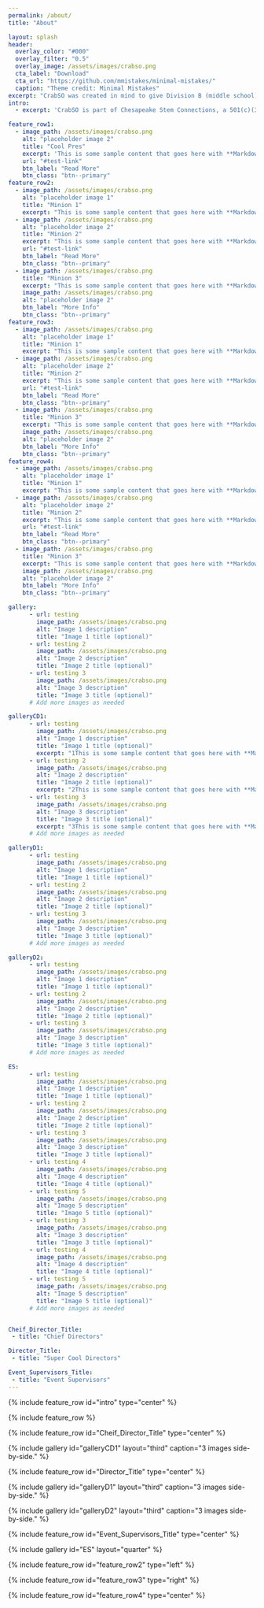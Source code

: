 ```yaml
---
permalink: /about/
title: "About"

layout: splash
header:
  overlay_color: "#000"
  overlay_filter: "0.5"
  overlay_image: /assets/images/crabso.png
  cta_label: "Download"
  cta_url: "https://github.com/mmistakes/minimal-mistakes/"
  caption: "Theme credit: Minimal Mistakes"
excerpt: "CrabSO was created in mind to give Division B (middle school) students another invitational to compete at before their regionals and/or state competitions as well as provide Marylanders another in-state competition."
intro: 
  - excerpt: 'CrabSO is part of Chesapeake Stem Connections, a 501(c)(3) registered Maryland based nonprofit dedicated to supporting up and coming middle school Science Olympiad teams in Maryland. All proceeds from CrabSO are being processed by Chesapeake Stem Connections and will be reinvested back into Chesapeake Stem Connections endeavors such as financially supporting Maryland teams, providing workshops, and funding future in-person competitions.'

feature_row1:
  - image_path: /assets/images/crabso.png
    alt: "placeholder image 2"
    title: "Cool Pres"
    excerpt: 'This is some sample content that goes here with **Markdown** formatting. Left aligned with `type="left"`'
    url: "#test-link"
    btn_label: "Read More"
    btn_class: "btn--primary"
feature_row2:
  - image_path: /assets/images/crabso.png
    alt: "placeholder image 1"
    title: "Minion 1"
    excerpt: "This is some sample content that goes here with **Markdown** formatting."
  - image_path: /assets/images/crabso.png
    alt: "placeholder image 2"
    title: "Minion 2"
    excerpt: "This is some sample content that goes here with **Markdown** formatting."
    url: "#test-link"
    btn_label: "Read More"
    btn_class: "btn--primary"
  - image_path: /assets/images/crabso.png
    title: "Minion 3"
    excerpt: "This is some sample content that goes here with **Markdown** formatting."
    image_path: /assets/images/crabso.png
    alt: "placeholder image 2"
    btn_label: "More Info"
    btn_class: "btn--primary"
feature_row3:
  - image_path: /assets/images/crabso.png
    alt: "placeholder image 1"
    title: "Minion 1"
    excerpt: "This is some sample content that goes here with **Markdown** formatting."
  - image_path: /assets/images/crabso.png
    alt: "placeholder image 2"
    title: "Minion 2"
    excerpt: "This is some sample content that goes here with **Markdown** formatting."
    url: "#test-link"
    btn_label: "Read More"
    btn_class: "btn--primary"
  - image_path: /assets/images/crabso.png
    title: "Minion 3"
    excerpt: "This is some sample content that goes here with **Markdown** formatting."
    image_path: /assets/images/crabso.png
    alt: "placeholder image 2"
    btn_label: "More Info"
    btn_class: "btn--primary"
feature_row4:
  - image_path: /assets/images/crabso.png
    alt: "placeholder image 1"
    title: "Minion 1"
    excerpt: "This is some sample content that goes here with **Markdown** formatting."
  - image_path: /assets/images/crabso.png
    alt: "placeholder image 2"
    title: "Minion 2"
    excerpt: "This is some sample content that goes here with **Markdown** formatting."
    url: "#test-link"
    btn_label: "Read More"
    btn_class: "btn--primary"
  - image_path: /assets/images/crabso.png
    title: "Minion 3"
    excerpt: "This is some sample content that goes here with **Markdown** formatting."
    image_path: /assets/images/crabso.png
    alt: "placeholder image 2"
    btn_label: "More Info"
    btn_class: "btn--primary"

gallery:
      - url: testing
        image_path: /assets/images/crabso.png
        alt: "Image 1 description"
        title: "Image 1 title (optional)"
      - url: testing 2
        image_path: /assets/images/crabso.png
        alt: "Image 2 description"
        title: "Image 2 title (optional)"
      - url: testing 3
        image_path: /assets/images/crabso.png
        alt: "Image 3 description"
        title: "Image 3 title (optional)"
      # Add more images as needed

galleryCD1:
      - url: testing
        image_path: /assets/images/crabso.png
        alt: "Image 1 description"
        title: "Image 1 title (optional)"
        excerpt: "1This is some sample content that goes here with **Markdown** formatting."
      - url: testing 2
        image_path: /assets/images/crabso.png
        alt: "Image 2 description"
        title: "Image 2 title (optional)"
        excerpt: "2This is some sample content that goes here with **Markdown** formatting."
      - url: testing 3
        image_path: /assets/images/crabso.png
        alt: "Image 3 description"
        title: "Image 3 title (optional)"
        excerpt: "3This is some sample content that goes here with **Markdown** formatting."
      # Add more images as needed

galleryD1:
      - url: testing
        image_path: /assets/images/crabso.png
        alt: "Image 1 description"
        title: "Image 1 title (optional)"
      - url: testing 2
        image_path: /assets/images/crabso.png
        alt: "Image 2 description"
        title: "Image 2 title (optional)"
      - url: testing 3
        image_path: /assets/images/crabso.png
        alt: "Image 3 description"
        title: "Image 3 title (optional)"
      # Add more images as needed  

galleryD2:
      - url: testing
        image_path: /assets/images/crabso.png
        alt: "Image 1 description"
        title: "Image 1 title (optional)"
      - url: testing 2
        image_path: /assets/images/crabso.png
        alt: "Image 2 description"
        title: "Image 2 title (optional)"
      - url: testing 3
        image_path: /assets/images/crabso.png
        alt: "Image 3 description"
        title: "Image 3 title (optional)"
      # Add more images as needed  

ES:
      - url: testing
        image_path: /assets/images/crabso.png
        alt: "Image 1 description"
        title: "Image 1 title (optional)"
      - url: testing 2
        image_path: /assets/images/crabso.png
        alt: "Image 2 description"
        title: "Image 2 title (optional)"
      - url: testing 3
        image_path: /assets/images/crabso.png
        alt: "Image 3 description"
        title: "Image 3 title (optional)"
      - url: testing 4
        image_path: /assets/images/crabso.png
        alt: "Image 4 description"
        title: "Image 4 title (optional)"
      - url: testing 5
        image_path: /assets/images/crabso.png
        alt: "Image 5 description"
        title: "Image 5 title (optional)"
      - url: testing 3
        image_path: /assets/images/crabso.png
        alt: "Image 3 description"
        title: "Image 3 title (optional)"
      - url: testing 4
        image_path: /assets/images/crabso.png
        alt: "Image 4 description"
        title: "Image 4 title (optional)"
      - url: testing 5
        image_path: /assets/images/crabso.png
        alt: "Image 5 description"
        title: "Image 5 title (optional)"
      # Add more images as needed


Cheif_Director_Title:
 - title: "Chief Directors"

Director_Title:
 - title: "Super Cool Directors"

Event_Supervisors_Title:
 - title: "Event Supervisors"
--- 
```


{% include feature_row id="intro" type="center" %}

{% include feature_row %}

{% include feature_row id="Cheif_Director_Title" type="center" %}

{% include gallery id="galleryCD1" layout="third" caption="3 images side-by-side." %}

{% include feature_row id="Director_Title" type="center" %}

{% include gallery id="galleryD1" layout="third" caption="3 images side-by-side." %}

{% include gallery id="galleryD2" layout="third" caption="3 images side-by-side." %}

{% include feature_row id="Event_Supervisors_Title" type="center" %}


{% include gallery id="ES" layout="quarter" %}

{% include feature_row id="feature_row2" type="left" %}

{% include feature_row id="feature_row3" type="right" %}

{% include feature_row id="feature_row4" type="center" %}



